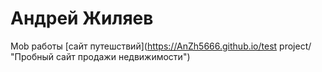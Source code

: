 # Андрей Жиляев
Моb работы
[сайт путешствий](https://AnZh5666.github.io/test project/ "Пробный сайт продажи недвижимости")
